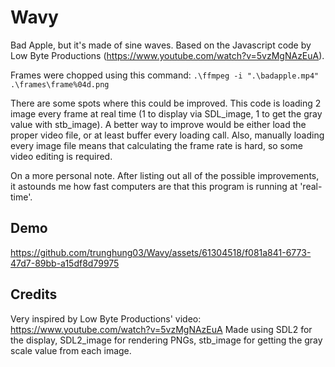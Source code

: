 # Wavy
Bad Apple, but it's made of sine waves. Based on the Javascript code by Low Byte Productions (https://www.youtube.com/watch?v=5vzMgNAzEuA).

Frames were chopped using this command: ```.\ffmpeg -i ".\badapple.mp4" .\frames\frame%04d.png```

There are some spots where this could be improved. This code is loading 2 image every frame at real time (1 to display via SDL_image, 1 to get the gray value with stb_image). 
A better way to improve would be either load the proper video file, or at least buffer every loading call.
Also, manually loading every image file means that calculating the frame rate is hard, so some video editing is required.

On a more personal note. After listing out all of the possible improvements, it astounds me how fast computers are that this program is running at 'real-time'.

## Demo

https://github.com/trunghung03/Wavy/assets/61304518/f081a841-6773-47d7-89bb-a15df8d79975


## Credits
Very inspired by Low Byte Productions' video: https://www.youtube.com/watch?v=5vzMgNAzEuA
Made using SDL2 for the display, SDL2_image for rendering PNGs, stb_image for getting the gray scale value from each image.

